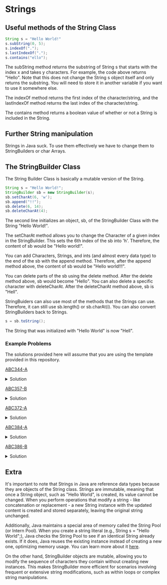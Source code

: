 # Strings
## Useful methods of the String Class
```Java
String s = "Hello World!"
s.subString(0, 5); 
s.indexOf(".");
s.lastIndexOf(".");
s.contains("ello");
```
The subString method returns the substring of String s that starts with the index x and takes y characters. For example, the code above returns "Hello". Note that this does not change the String s object itself and only
returns the substring. You will need to store it in another variable if you want to use it somewhere else.   

The indexOf method returns the first index of the character/string, and the lastIndexOf method returns the last index of the character/string.  

The contains method returns a boolean value of whether or not a String is included in the String.

## Further String manipulation
Strings in Java suck. To use them effectively we have to change them to StringBuilders or char Arrays.
## The StringBuilder Class
The String Builder Class is basically a mutable version of the String.
```Java
String s = "Hello World!";
StringBuilder sb = new StringBuilder(s);
sb.setCharAt(6, 'w');
sb.append("!!");
sb.delete(6, 14);
sb.deleteCharAt(4);
```
The second line initializes an object, sb, of the StringBuilder Class with the String "Hello World!".

The setCharAt method allows you to change the Character of a given index in the StringBuilder. This sets the 6th index of the sb into 'h'. Therefore, the content of sb would be "Hello world!".  

You can add Characters, Strings, and ints (and almost every data type) to the end of the sb with the append method.
Therefore, after the append method above, the content of sb would be "Hello world!!!".  

You can delete parts of the sb using the delete method. After the delete method above, sb would become "Hello". You can also delete a specific character with deleteCharAt. After the deleteCharAt method above, 
sb is "Hell".  

StringBuiders can also use most of the methods that the Strings can use.
Therefore, it can still use sb.length() or sb.charAt(i). You can also convert
StringBuilders back to Strings.
```Java
s = sb.toString();
```
The String that was initialized with "Hello World" is now "Hell".

### Example Problems
The solutions provided here will assume that you are using the template provided in this repository.  

[ABC344-A](https://atcoder.jp/contests/abc344/tasks/abc344_a)  
<details>
<summary>Solution</summary>
We find the first index of '|' and the second index of '|' and print the substrings that are not between these 2 indexes.
    
```Java
private static void solve() {
    String s = sc.next();
    int index1 = s.indexOf('|');
    int index2 = s.lastIndexOf('|');
    pw.println(s.substring(0, index1) + s.substring(index2 + 1));
}
```
</details>

[ABC357-B](https://atcoder.jp/contests/abc357/tasks/abc357_b)
<details>
<summary>Solution</summary>
We increment a counter when there is an uppercase character and decrement otherwise. Use the toLowerCase or toUpperCase method for conversion.
    
```Java
private static void solve() {
    String s = sc.next();
    int countUpper = 0;
    for(int i=0;i<s.length();i++) {
        if(s.charAt(i)>='A' && s.charAt(i)<='Z') countUpper++;
        else countUpper--;
    }
    if(countUpper>0) pw.println(s.toUpperCase());
    else pw.println(s.toLowerCase());
}

```
</details>

[ABC372-A](https://atcoder.jp/contests/abc372/tasks/abc372_a)  
<details>
<summary>Solution</summary>
We can write exactly what is being told by deleting every instance of '.' that the string contains. Unfortunately, StringBuilder doesn't have the contains method, 
so we have to convert sb to s and check it every loop.

```Java
private static void solve() {
    String s = sc.next();
    StringBuilder sb = new StringBuilder(s);
    while(s.contains(".")){
        int index = sb.indexOf(".");
        sb.deleteCharAt(index);
        s = sb.toString();
    }
    pw.println(s);
}

```
Of course, you can input the StringBuilder like this to be a little bit faster. Obviously this wouldn't be a good idea if storing the original String was a necessity.
```Java
StringBuilder sb = new StringBuilder(sc.next());
```
Another way is to append each character from the string that isn't '.' to the stringbuilder.

```Java
private static void solve() {
    String s = sc.next();
    StringBuilder sb = new StringBuilder();
    for(int i=0; i<s.length(); i++){
        if(s.charAt(i)!='.') sb.append(s.charAt(i));
    }
    pw.println(sb);
}
```
We can also skip using StringBuilders entirely.

```Java
private static void solve() {
    String s = sc.next();
    for(int i=0;i<s.length();i++) {
        if(s.charAt(i)!='.') pw.print(s.charAt(i));
    }
    pw.println();
}
```
</details>

[ABC384-A](https://atcoder.jp/contests/abc384/tasks/abc384_a) 
<details>
<summary>Solution</summary>
The Scanner class doesn't accept char inputs so we have to use the input as a string and use its first index.

```Java
private static void solve() {
    int n = sc.nextInt();
    char c1 = sc.next().charAt(0);
    char c2 = sc.next().charAt(0);
    String s = sc.next();
    StringBuilder sb = new StringBuilder(s);
    for(int i=0;i<n;i++){
        if(s.charAt(i)!=c1) sb.setCharAt(i,c2);
    }
    pw.println(sb);
}
```
</details>

[ABC386-B](https://atcoder.jp/contests/abc386/tasks/abc386_b) 
<details>
<summary>Solution</summary>
The idea here is to delete 2 characters at the front of the sb when there are 2 consecutive '0's and to delete 1 character at the front when there aren't, 
while counting how many times we delete the characters. We have to be careful around deleting characters in the front of an sb (and ArrayLists and similarlly ordered data structures) 
as the indexes would move to account for
the loss. This problem was also featured on ABC 283 as problem C. So if you were able to solve this, congrats! You just solved a C problem! 

[ABC283](https://atcoder.jp/contests/abc283/)    
```Java
private static void solve() {
    StringBuilder sb = new StringBuilder(sc.next());
    int count=0;
    while(!sb.isEmpty()){
        if(sb.length()>1 && sb.charAt(0)=='0' && sb.charAt(1)=='0'){
            sb.delete(0, 2);
        }else{
            sb.deleteCharAt(0);
        }
        count++;
    }
    pw.println(count);
}
```
</details>

## Extra
It's important to note that Strings in Java are reference data types because they are objects of the String class. 
Strings are immutable, meaning that once a String object, such as "Hello World", is created, its value cannot be changed. 
When you perform operations that modify a string - like concatenation or replacement - a new String instance with the updated 
content is created and stored separately, leaving the original string unchanged.  

Additionally, Java maintains a special area of memory called the String Pool (or Intern Pool). When you create a string 
literal (e.g., String s = "Hello World";), Java checks the String Pool to see if an identical String already exists. 
If it does, Java reuses the existing instance instead of creating a new one, optimizing memory usage. You can learn more
about it [here](https://www.youtube.com/watch?v=Bj9Mx_Lx3q4).

On the other hand, StringBuilder objects are mutable, allowing you to modify the sequence of characters they contain 
without creating new instances. This makes StringBuilder more efficient for scenarios involving frequent or extensive 
string modifications, such as within loops or complex string manipulations.
